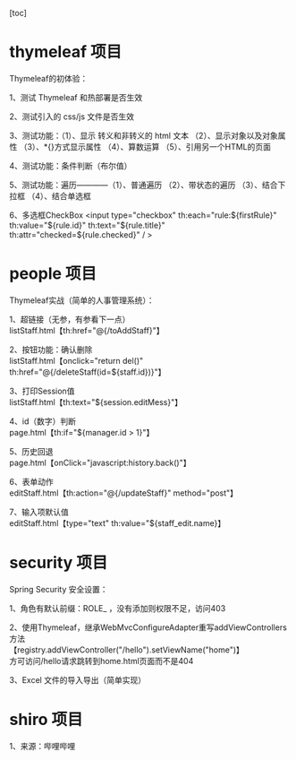 [toc]
# thymeleaf 项目
Thymeleaf的初体验：  
  
1、测试 Thymeleaf 和热部署是否生效  

2、测试引入的 css/js 文件是否生效  
  
3、测试功能：（1）、显示 转义和非转义的 html 文本 	（2）、显示对象以及对象属性  （3）、*{}方式显示属性  （4）、算数运算  （5）、引用另一个HTML的页面  
  
4、测试功能：条件判断（布尔值）  
    
5、测试功能：遍历————（1）、普通遍历   （2）、带状态的遍历   （3）、结合下拉框    （4）、结合单选框 
 
6、多选框CheckBox 
<input type="checkbox" th:each="rule:${firstRule}" th:value="${rule.id}"  th:text="${rule.title}" th:attr="checked=${rule.checked}" / >
  
# people 项目
Thymeleaf实战（简单的人事管理系统）： 
  
1、超链接（无参，有参看下一点）  
listStaff.html【th:href="@{/toAddStaff}"】
  
2、按钮功能：确认删除  
listStaff.html【onclick="return del()" th:href="@{/deleteStaff(id=${staff.id})}"】  
  
3、打印Session值  
listStaff.html【th:text="${session.editMess}"】  
  
4、id（数字）判断  
page.html【th:if="${manager.id > 1}"】  
  
5、历史回退  
page.html【onClick="javascript:history.back()"】  
  
6、表单动作  
editStaff.html【th:action="@{/updateStaff}" method="post"】  
  
7、输入项默认值  
editStaff.html【type="text" th:value="${staff_edit.name}】  
  
# security 项目  
Spring Security 安全设置：  
  
1、角色有默认前缀：ROLE_ ，没有添加则权限不足，访问403  
  
2、使用Thymeleaf，继承WebMvcConfigureAdapter重写addViewControllers方法  
【registry.addViewController("/hello").setViewName("home")】  
方可访问/hello请求跳转到home.html页面而不是404  
  
3、Excel 文件的导入导出（简单实现） 
 
# shiro 项目  
 
1、来源：哔哩哔哩
